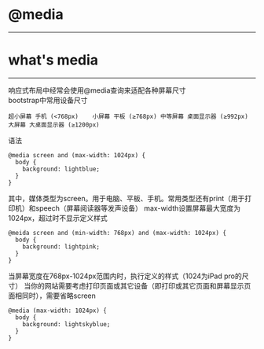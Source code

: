 # @media
---
# what's media
---
响应式布局中经常会使用@media查询来适配各种屏幕尺寸  
bootstrap中常用设备尺寸
```
超小屏幕 手机 (<768px)	小屏幕 平板 (≥768px)	中等屏幕 桌面显示器 (≥992px)	大屏幕 大桌面显示器 (≥1200px)
```
语法
```
@media screen and (max-width: 1024px) {
  body {
    background: lightblue;
  }
}
```
其中，媒体类型为screen。用于电脑、平板、手机。常用类型还有print（用于打印机）和speech（屏幕阅读器等发声设备）
max-width设置屏幕最大宽度为1024px，超过时不显示定义样式
```
@meida screen and (min-width: 768px) and (max-width: 1024px) {
  body {
    background: lightpink;
  }
}
```
当屏幕宽度在768px-1024px范围内时，执行定义的样式（1024为iPad pro的尺寸）
当你的网站需要考虑打印页面或其它设备（即打印或其它页面和屏幕显示页面相同时），需要省略screen
```
@media (max-width: 1024px) {
  body {
    background: lightskyblue;
  }
}
```
